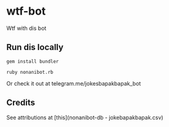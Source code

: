 # wtf-bot
Wtf with dis bot

## Run dis locally

```
gem install bundler
```

```
ruby nonanibot.rb
```

Or check it out at telegram.me/jokesbapakbapak_bot

## Credits
See attributions at [this](nonanibot-db - jokebapakbapak.csv)
